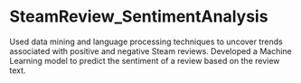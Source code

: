 # SteamReview_SentimentAnalysis
Used data mining and language processing techniques to uncover trends associated with positive and negative Steam reviews. Developed a Machine Learning model to predict the sentiment of a review based on the review text.
